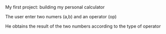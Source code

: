 
My first project: building my personal calculator

The user enter two numers (a,b) and an operator (op)

He obtains the result of the two numbers according to the type of operator
